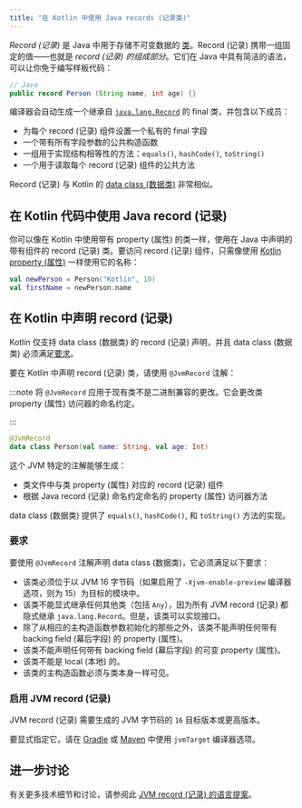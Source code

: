 ```yaml
---
title: "在 Kotlin 中使用 Java records (记录类)"
---
```

_Record (记录)_ 是 Java 中用于存储不可变数据的 [类](https://openjdk.java.net/jeps/395)。Record (记录) 携带一组固定的值——也就是 _record (记录) 的组成部分_。它们在 Java 中具有简洁的语法，可以让你免于编写样板代码：

```java
// Java
public record Person (String name, int age) {}
```

编译器会自动生成一个继承自 [`java.lang.Record`](https://docs.oracle.com/en/java/javase/16/docs/api/java.base/java/lang/Record.html) 的 final 类，并包含以下成员：
* 为每个 record (记录) 组件设置一个私有的 final 字段
* 一个带有所有字段参数的公共构造函数
* 一组用于实现结构相等性的方法：`equals()`, `hashCode()`, `toString()`
* 一个用于读取每个 record (记录) 组件的公共方法

Record (记录) 与 Kotlin 的 [data class (数据类)](data-classes) 非常相似。

## 在 Kotlin 代码中使用 Java record (记录)

你可以像在 Kotlin 中使用带有 property (属性) 的类一样，使用在 Java 中声明的带有组件的 record (记录) 类。要访问 record (记录) 组件，只需像使用 [Kotlin property (属性)](properties) 一样使用它的名称：

```kotlin
val newPerson = Person("Kotlin", 10)
val firstName = newPerson.name
```

## 在 Kotlin 中声明 record (记录)

Kotlin 仅支持 data class (数据类) 的 record (记录) 声明，并且 data class (数据类) 必须满足[要求](#requirements)。

要在 Kotlin 中声明 record (记录) 类，请使用 `@JvmRecord` 注解：

:::note
将 `@JvmRecord` 应用于现有类不是二进制兼容的更改。它会更改类 property (属性) 访问器的命名约定。

:::

```kotlin
@JvmRecord
data class Person(val name: String, val age: Int)
```

这个 JVM 特定的注解能够生成：

* 类文件中与类 property (属性) 对应的 record (记录) 组件
* 根据 Java record (记录) 命名约定命名的 property (属性) 访问器方法

data class (数据类) 提供了 `equals()`, `hashCode()`, 和 `toString()` 方法的实现。

### 要求

要使用 `@JvmRecord` 注解声明 data class (数据类)，它必须满足以下要求：

* 该类必须位于以 JVM 16 字节码（如果启用了 `-Xjvm-enable-preview` 编译器选项，则为 15）为目标的模块中。
* 该类不能显式继承任何其他类（包括 `Any`），因为所有 JVM record (记录) 都隐式继承 `java.lang.Record`。但是，该类可以实现接口。
* 除了从相应的主构造函数参数初始化的那些之外，该类不能声明任何带有 backing field (幕后字段) 的 property (属性)。
* 该类不能声明任何带有 backing field (幕后字段) 的可变 property (属性)。
* 该类不能是 local (本地) 的。
* 该类的主构造函数必须与类本身一样可见。

### 启用 JVM record (记录)

JVM record (记录) 需要生成的 JVM 字节码的 `16` 目标版本或更高版本。

要显式指定它，请在 [Gradle](gradle-compiler-options#attributes-specific-to-jvm) 或 [Maven](maven#attributes-specific-to-jvm) 中使用 `jvmTarget` 编译器选项。

## 进一步讨论

有关更多技术细节和讨论，请参阅此 [JVM record (记录) 的语言提案](https://github.com/Kotlin/KEEP/blob/master/proposals/jvm-records)。